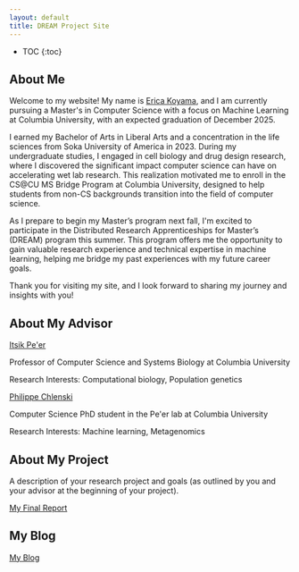 ```yaml
---
layout: default
title: DREAM Project Site
---
```


* TOC
{:toc}

## About Me

Welcome to my website! My name is [Erica Koyama](https://www.linkedin.com/in/ericakoyama/), and I am currently 
pursuing a Master's in Computer Science with a focus on Machine Learning at Columbia University, 
with an expected graduation of December 2025. 

I earned my Bachelor of Arts in Liberal Arts and a concentration in the life sciences from 
Soka University of America in 2023. During my undergraduate studies, I engaged in cell 
biology and drug design research, where I discovered the significant impact computer science 
can have on accelerating wet lab research. This realization motivated me to enroll in the 
CS@CU MS Bridge Program at Columbia University, designed to help students from 
non-CS backgrounds transition into the field of computer science.

As I prepare to begin my Master’s program next fall, I'm excited to participate in the 
Distributed Research Apprenticeships for Master’s (DREAM) program this summer. 
This program offers me the opportunity to gain valuable 
research experience and technical expertise in machine learning, helping me bridge my 
past experiences with my future career goals.

Thank you for visiting my site, and I look forward to sharing my journey and insights with you!


## About My Advisor

[Itsik Pe'er](https://www.cs.columbia.edu/~itsik/)

Professor of Computer Science and Systems Biology at Columbia University

Research Interests: Computational biology, Population genetics

[Philippe Chlenski](https://chlenski.com/)

Computer Science PhD student in the Pe'er lab at Columbia University

Research Interests: Machine learning, Metagenomics


## About My Project

A description of your research project and goals (as outlined by you and your advisor at the beginning 
of your project).

[My Final Report](files/finalreport.pdf)

## My Blog

[My Blog](blog.html)
